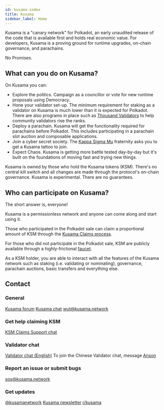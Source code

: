 ```yaml
---
id: kusama-index
title: Kusama
sidebar_label: Home
---
```


Kusama is a "canary network" for Polkadot, an early unaudited release of the code that is available first and holds real economic value. For developers, Kusama is a proving ground for runtime upgrades, on-chain governance, and parachains.

No Promises.

## What can you do on Kusama?

On Kusama you can:

- Explore the politics. Campaign as a councillor or vote for new runtime proposals using Democracy.
- Hone your validator set-up. The minimum requirement for staking as a validator on Kusama is much lower than it is expected for Polkadot. There are also programs in place such as [Thousand Validators](https://polkadot.network/join-kusamas-thousand-validators-programme/) to help community validators rise the ranks.
- Deploy a parachain. Kusama will get the functionality required for parachains before Polkadot. This includes participating in a parachain slot auction and composable applications.
- Join a cyber secret society. The [Kappa Sigma Mu](https://polkascan.io/pre/kusama/council/motion/94) fraternity asks you to get a Kusama tattoo to join.
- Expect Chaos. Kusama is getting more battle tested day-by-day but it's built on the foundations of moving fast and trying new things.

Kusama is owned by those who hold the Kusama tokens (KSM). There's no central kill switch and all changes are made through the protocol's on-chain governance. Kusama is experimental. There are no guarantees.

## Who can participate on Kusama?

The short answer is, everyone!

Kusama is a permissionless network and anyone can come along and start using it.

Those who participated in the Polkadot sale can claim a proportional amount of KSM through the [Kusama Claims process](https://claim.kusama.network).

For those who did not participate in the Polkadot sale, KSM are publicly available through a highly-frictional [faucet](https://github.com/kusamanetwork/faucet).

As a KSM holder, you are able to interact with all the features of the Kusama network such as staking (i.e. validating or nominating), governance, parachain auctions, basic transfers and everything else.

## Contact

### General
[Kusama forum](https://forum.kusama.network/) [Kusama chat](https://riot.im/app/#/room/#kusamawatercooler:polkadot.builders) [wut@kusama.network](mailto:wut@kusama.network)

### Get help claiming KSM
[KSM Claims Support chat](https://riot.im/app/#/room/#KSMAClaims:polkadot.builders)

### Validator chat
[Validator chat (English)](https://riot.im/app/#/room/#KusamaValidatorLounge:polkadot.builders) To join the Chinese Validator chat, message [Anson](https://raw.githubusercontent.com/kusamanetwork/userguide/master/chinese-language-validators-wechat.png?token=ABIBK6VM3MAOKWE43GM3JHC5G3ARG)

### Report an issue or submit bugs
[sos@kusama.network](mailto:sos@kusama.network)

### Get updates
[@kusamanetwork](https://twitter.com/kusamanetwork) [Kusama newsletter](https://kusama.network/newsletter) [r/kusama](https://reddit.com/r/kusama)